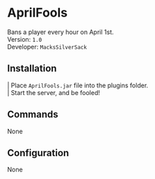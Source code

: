 # AprilFools
Bans a player every hour on April 1st.
<br>
Version: `1.0` <br>
Developer: `MacksSilverSack` <br>

## Installation
| Place `AprilFools.jar` file into the plugins folder. <br>
| Start the server, and be fooled!

## Commands
None
  
## Configuration
None
```
